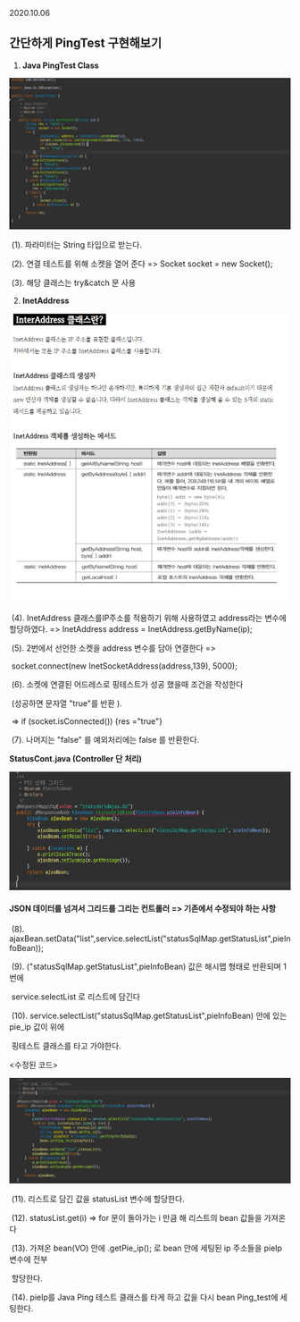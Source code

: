 2020.10.06

## 간단하게 PingTest 구현해보기 

1. **Java PingTest Class**

![Alert text](./img/p6.JPG)



​    (1). 파라미터는 String 타입으로 받는다.

​    (2). 연결 테스트를 위해 소켓을 열어 준다 => Socket socket = new Socket();

​    (3). 해당 클래스는 try&catch 문 사용





2. **InetAddress**

![Alert text](./img/p7.JPG)

​     (4). InetAddress 클래스를IP주소를 적용하기 위해 사용하였고 address라는 변수에 할당하였다. => 			InetAddress address = InetAddress.getByName(ip);  

​    (5). 2번에서 선언한 소켓을 address 변수를 담아 연결한다 => 

​			socket.connect(new InetSocketAddress(address,139), 5000);

​    (6). 소켓에 연결된 어드레스로 핑테스트가 성공 했을때 조건을 작성한다

​			(성공하면 문자열 "true"를 반환 ).

​        	=> if (socket.isConnected()) {res ="true"}

​    (7). 나머지는 "false" 를 예외처리에는 false 를 반환한다.



 **StatusCont.java (Controller 단 처리)**

![Alert text](./img/p9.JPG)

 

#### JSON 데이터를 넘겨서 그리드를 그리는 컨트롤러   => 기존에서 수정되야 하는 사항

​    (8). ajaxBean.setData("list",service.selectList("statusSqlMap.getStatusList",pieInfoBean));

​    (9).  ("statusSqlMap.getStatusList",pieInfoBean) 값은 해시맵 형태로 반환되며 1번에     

​            service.selectList 로 리스트에 담긴다

​    (10).  service.selectList("statusSqlMap.getStatusList",pieInfoBean) 안에 있는 pie_ip 값이 위에 

​             핑테스트 클래스를 타고 가야한다. 





   <수정된 코드> 

![Alert text](./img/p11.JPG)

​       (11).  리스트로 담긴 값을 statusList 변수에 할당한다.

​       (12).  statusList.get(i) => for 문이 돌아가는 i 만큼 해 리스트의 bean 값들을 가져온다

​       (13). 가져온 bean(VO) 안에 .getPie_ip(); 로 bean 안에 세팅된 ip 주소들을 pieIp 변수에 전부 

​				할당한다. 

​       (14).  pieIp를 Java Ping 테스트 클래스를 타게 하고 값을 다시 bean Ping_test에 세팅한다.
